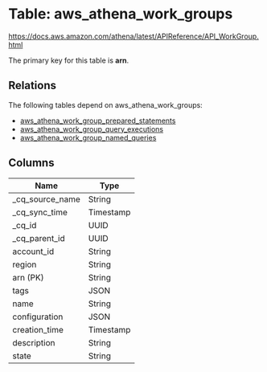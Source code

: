 # Table: aws_athena_work_groups

https://docs.aws.amazon.com/athena/latest/APIReference/API_WorkGroup.html

The primary key for this table is **arn**.

## Relations
The following tables depend on aws_athena_work_groups:
  - [aws_athena_work_group_prepared_statements](aws_athena_work_group_prepared_statements.md)
  - [aws_athena_work_group_query_executions](aws_athena_work_group_query_executions.md)
  - [aws_athena_work_group_named_queries](aws_athena_work_group_named_queries.md)

## Columns
| Name          | Type          |
| ------------- | ------------- |
|_cq_source_name|String|
|_cq_sync_time|Timestamp|
|_cq_id|UUID|
|_cq_parent_id|UUID|
|account_id|String|
|region|String|
|arn (PK)|String|
|tags|JSON|
|name|String|
|configuration|JSON|
|creation_time|Timestamp|
|description|String|
|state|String|